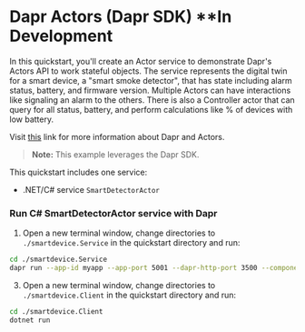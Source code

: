 # Dapr Actors (Dapr SDK) **In Development

In this quickstart, you'll create an Actor service to demonstrate Dapr's Actors API to work stateful objects. The service represents the digital twin for a smart device, a "smart smoke detector", that has state including alarm status, battery, and firmware version.  Multiple Actors can have interactions like signaling an alarm to the others.  There is also a Controller actor that can query for all status, battery, and perform calculations like % of devices with low battery.  

Visit [this](https://docs.dapr.io/developing-applications/building-blocks/actors/actors-overview/) link for more information about Dapr and Actors.

> **Note:** This example leverages the Dapr SDK.  

This quickstart includes one service:
 
- .NET/C# service `SmartDetectorActor`

### Run C# SmartDetectorActor service with Dapr

1. Open a new terminal window, change directories to `./smartdevice.Service` in the quickstart directory and run: 

<!-- STEP
name: Run smart-detector-actor service
working_dir: ./smartdevice.Service
expected_stdout_lines:
  - '== APP ==       Now listening on: http://localhost:5000'
expected_stderr_lines:
output_match_mode: substring
sleep: 11
timeout_seconds: 30
-->

```bash
cd ./smartdevice.Service
dapr run --app-id myapp --app-port 5001 --dapr-http-port 3500 --components-path ../../../resources -- dotnet run --urls=http://localhost:5001/
```

<!-- END_STEP -->
3. Open a new terminal window, change directories to `./smartdevice.Client` in the quickstart directory and run: 

<!-- STEP
name: Run batch-sdk service
working_dir: ./smartdevice.Client
expected_stdout_lines:
  - 'Calling SetDataAsync on SmokeDetectorActor:1'
expected_stderr_lines:
output_match_mode: substring
sleep: 11
timeout_seconds: 30
-->
    
```bash
cd ./smartdevice.Client
dotnet run
```

<!-- END_STEP -->
